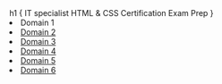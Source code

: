 <!DOCTYPE html>
<html>
  <head>
  <meta charset="UTF-8">
  <meta name="description" content="Certification Test Prep">
  <meta name="keywords" content="Gmetrix, IT specialist Html and CSS, Certiport">
  <meta name="author" content="Sadiya Hosein">
  <meta name="viewport" content="width=device-width, initial-scale=1.0">
</head>
  <body>
  h1 {
  IT specialist HTML & CSS Certification Exam Prep
  }
  <title>Certiport</title>
  <meta charset="UTF-8/>
  <head>
    </body>
    <ul> 
    <a href="#"</a>
    <li> Domain 1 </li>
    <a href="#"</a>
       <li> Domain 2 </li>
    <a href="#"</a>
       <li> Domain 3 </li>
    <a href="#"</a>
       <li> Domain 4 </li>
    <a href="#"</a>
       <li> Domain 5 </li>
    <a href="#"</a>
       <li> Domain 6 </li>
    <a href="#"</a>
    </ul>
</html>
